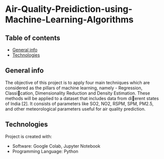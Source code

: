 # Air-Quality-Preidiction-using-Machine-Learning-Algorithms

## Table of contents
* [General info](#general-info)
* [Technologies](#technologies)

## General info
The objective of this project is to apply four main techniques which are considered as the pillars
of machine learning, namely - Regression, Classication, Dimensionality Reduction and Density
Estimation. These methods will be applied to a dataset that includes data from dierent states of
India [2]. It consists of parameters like SO2, NO2, RSPM, SPM, PM2.5, and other meteorological
parameters useful for air quality prediction.

## Technologies
Project is created with:
* Software: Google Colab, Jupyter Notebook
* Programming Language: Python
	
